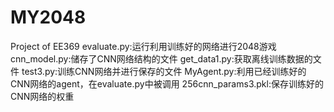 # MY2048
Project of EE369
evaluate.py:运行利用训练好的网络进行2048游戏
cnn_model.py:储存了CNN网络结构的文件
get_data1.py:获取离线训练数据的文件
test3.py:训练CNN网络并进行保存的文件
MyAgent.py:利用已经训练好的CNN网络的agent，在evaluate.py中被调用
256cnn_params3.pkl:保存训练好的CNN网络的权重

